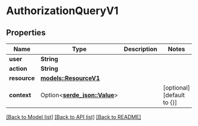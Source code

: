 # AuthorizationQueryV1

## Properties

Name | Type | Description | Notes
------------ | ------------- | ------------- | -------------
**user** | **String** |  | 
**action** | **String** |  | 
**resource** | [**models::ResourceV1**](ResourceV1.md) |  | 
**context** | Option<[**serde_json::Value**](.md)> |  | [optional][default to {}]

[[Back to Model list]](../README.md#documentation-for-models) [[Back to API list]](../README.md#documentation-for-api-endpoints) [[Back to README]](../README.md)


